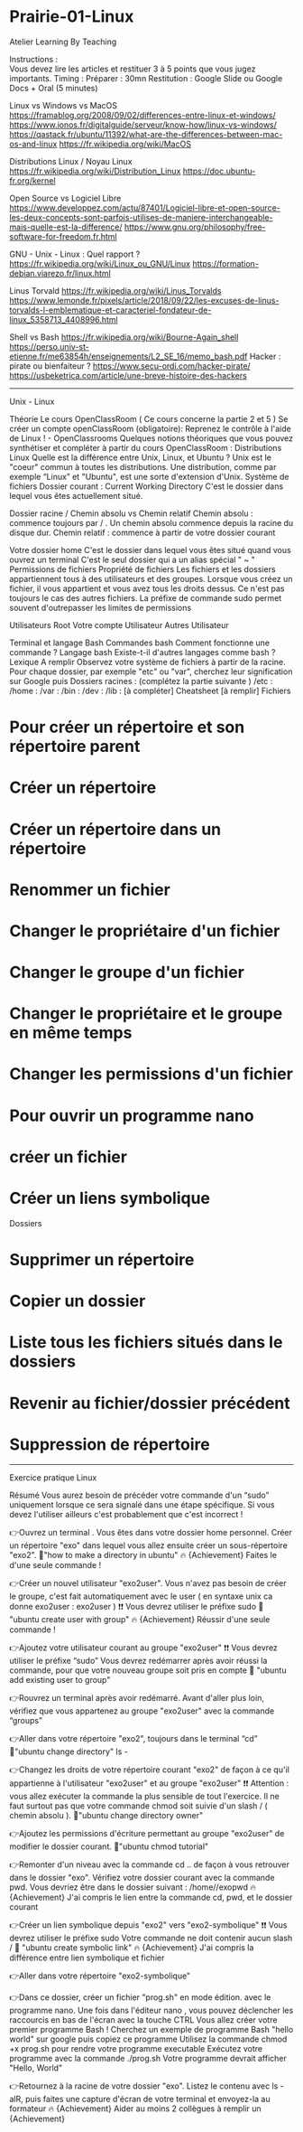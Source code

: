 # Prairie-01-Linux
Atelier Learning By Teaching

Instructions :	
Vous devez lire les articles et restituer 3 à 5 points que vous jugez importants.
Timing :		Préparer : 30mn
Restitution : 	Google Slide ou Google Docs  + Oral (5 minutes)

Linux vs Windows vs MacOS
https://framablog.org/2008/09/02/differences-entre-linux-et-windows/
https://www.ionos.fr/digitalguide/serveur/know-how/linux-vs-windows/
https://qastack.fr/ubuntu/11392/what-are-the-differences-between-mac-os-and-linux
https://fr.wikipedia.org/wiki/MacOS

Distributions Linux / Noyau Linux
https://fr.wikipedia.org/wiki/Distribution_Linux
https://doc.ubuntu-fr.org/kernel
 
Open Source vs Logiciel Libre
https://www.developpez.com/actu/87401/Logiciel-libre-et-open-source-les-deux-concepts-sont-parfois-utilises-de-maniere-interchangeable-mais-quelle-est-la-difference/
	https://www.gnu.org/philosophy/free-software-for-freedom.fr.html

GNU - Unix - Linux : Quel rapport ?
	https://fr.wikipedia.org/wiki/Linux_ou_GNU/Linux
	https://formation-debian.viarezo.fr/linux.html
 
Linus Torvald 
https://fr.wikipedia.org/wiki/Linus_Torvalds
https://www.lemonde.fr/pixels/article/2018/09/22/les-excuses-de-linus-torvalds-l-emblematique-et-caracteriel-fondateur-de-linux_5358713_4408996.html

Shell vs Bash
https://fr.wikipedia.org/wiki/Bourne-Again_shell
https://perso.univ-st-etienne.fr/me63854h/enseignements/L2_SE_16/memo_bash.pdf
Hacker : pirate ou bienfaiteur ?
	https://www.secu-ordi.com/hacker-pirate/
	https://usbeketrica.com/article/une-breve-histoire-des-hackers

 ---------------------------------------------------------------------------------------------------------------------------------------------------------------------------

 Unix - Linux

Théorie
Le cours OpenClassRoom ( Ce cours concerne la partie 2 et 5 )
Se créer un compte openClassRoom (obligatoire): Reprenez le contrôle à l'aide de Linux ! - OpenClassrooms
Quelques notions théoriques que vous pouvez synthétiser et compléter à partir du cours OpenClassRoom :
Distributions Linux
Quelle est la différence entre Unix, Linux, et Ubuntu ?
Unix est le "coeur" commun à toutes les distributions.
Une distribution, comme par exemple “Linux” et "Ubuntu", est une sorte d'extension d'Unix.
Système de fichiers
Dossier courant : Current Working Directory
C'est le dossier dans lequel vous êtes actuellement situé.

Dossier racine /
Chemin absolu vs Chemin relatif
Chemin absolu : commence toujours par / . Un chemin absolu commence depuis la racine du disque dur.
Chemin relatif : commence à partir de votre dossier courant


Votre dossier home
C'est le dossier dans lequel vous êtes situé quand vous ouvrez un terminal
C'est le seul dossier qui a un alias spécial " ~ " 
Permissions de fichiers
Propriété de fichiers
	Les fichiers et les dossiers appartiennent tous à des utilisateurs et des groupes.
Lorsque vous créez un fichier, il vous appartient et vous avez tous les droits dessus. Ce n'est pas toujours le cas des autres fichiers.
La préfixe de commande sudo permet souvent d'outrepasser les limites de permissions

Utilisateurs
Root
Votre compte Utilisateur 
Autres Utilisateur

Terminal et langage Bash
Commandes bash
Comment fonctionne une commande ?
Langage bash
Existe-t-il d'autres langages comme bash ?
Lexique A remplir 
Observez votre système de fichiers à partir de la racine.
Pour chaque dossier, par exemple "etc" ou "var", cherchez leur signification sur Google puis
Dossiers racines : (complétez la partie suivante )
/etc : 
/home :
/var :
/bin : 
/dev : 
/lib : 
[à compléter]
Cheatsheet [à remplir]
Fichiers
# Pour créer un répertoire et son répertoire parent
# Créer un répertoire
# Créer un répertoire dans un répertoire
# Renommer un fichier
# Changer le propriétaire d'un fichier
# Changer le groupe d'un fichier
# Changer le propriétaire et le groupe en même temps
# Changer les permissions d'un fichier
# Pour ouvrir un programme nano
# créer un fichier
# Créer un liens symbolique
Dossiers
# Supprimer un répertoire
# Copier un dossier
# Liste tous les fichiers situés dans le dossiers
# Revenir au fichier/dossier précédent
#  Suppression de répertoire

--------------------------------------------------------------------------------------------------------------------------------------------------------------------

Exercice pratique Linux

Résumé
Vous aurez besoin de précéder votre commande d'un “sudo” uniquement lorsque ce sera signalé dans une étape spécifique. Si vous devez l'utiliser ailleurs c'est probablement que c'est incorrect !

👉Ouvrez un terminal . Vous êtes dans votre dossier home personnel.
 Créer un répertoire "exo" dans lequel vous allez ensuite créer un sous-répertoire "exo2".
🔎"how to make a directory in ubuntu"
🔥 {Achievement} Faites le d'une seule commande !

👉Créer un nouvel utilisateur "exo2user". Vous n'avez pas besoin de créer le groupe, c'est fait automatiquement avec le user ( en syntaxe unix ca donne exo2user : exo2user )
❗❗ Vous devrez utiliser le préfixe sudo
🔎 "ubuntu create user with group"
🔥 {Achievement} Réussir d'une seule commande !

👉Ajoutez votre utilisateur courant au groupe "exo2user"
❗❗ Vous devrez utiliser le préfixe “sudo”
Vous devrez redémarrer après avoir réussi la commande, pour que votre nouveau groupe soit pris en compte
🔎 "ubuntu add existing user to group"

👉Rouvrez un terminal après avoir redémarré. Avant d'aller plus loin, vérifiez que vous appartenez au groupe "exo2user" avec la commande “groups”

👉Aller dans votre répertoire "exo2", toujours dans le terminal “cd”
🔎"ubuntu change directory"
ls -

👉Changez les droits de votre répertoire courant "exo2" de façon à ce qu'il appartienne à l'utilisateur "exo2user" et au groupe "exo2user"
❗❗ Attention : vous allez exécuter la commande la plus sensible de tout l'exercice. Il ne faut surtout pas que votre commande chmod soit suivie d'un slash / ( chemin absolu ).
🔎"ubuntu change directory owner"

👉Ajoutez les permissions d'écriture permettant au groupe "exo2user" de modifier le dossier courant.
🔎"ubuntu chmod tutorial"

👉Remonter d'un niveau avec la commande cd .. de façon à vous retrouver dans le dossier "exo".
Vérifiez votre dossier courant avec la commande pwd. Vous devriez être dans le dossier suivant : /home/<votre-user>/exopwd
🔥 {Achievement} J'ai compris le lien entre la commande cd, pwd, et le dossier courant

👉Créer un lien symbolique depuis "exo2" vers "exo2-symbolique"
❗❗ Vous devrez utiliser le préfixe sudo
Votre commande ne doit contenir aucun slash /
🔎 "ubuntu create symbolic link"
🔥 {Achievement} J'ai compris la différence entre lien symbolique et fichier

👉Aller dans votre répertoire "exo2-symbolique"

👉Dans ce dossier, créer un fichier "prog.sh" en mode édition. avec le programme nano.
Une fois dans l'éditeur nano , vous pouvez déclencher les raccourcis en bas de l'écran avec la touche CTRL
Vous allez créer votre premier programme Bash ! Cherchez un exemple de programme Bash "hello world" sur google puis copiez ce programme
Utilisez la commande chmod +x prog.sh pour rendre votre programme executable
Exécutez votre programme avec la commande ./prog.sh
Votre programme devrait afficher "Hello, World"

👉Retournez à la racine de votre dossier "exo". Listez le contenu avec ls -alR, puis faites une capture d'écran de votre terminal et envoyez-la au formateur
🔥 {Achievement} Aider au moins 2 collègues à remplir un {Achievement}



